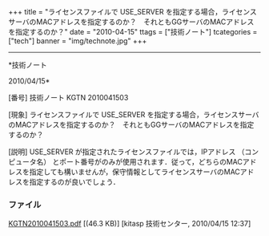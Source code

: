 ﻿+++
title = "ライセンスファイルで USE_SERVER を指定する場合，ライセンスサーバのMACアドレスを指定するのか？　それともGGサーバのMACアドレスを指定するのか？"
date = "2010-04-15"
ttags = ["技術ノート"]
tcategories = ["tech"]
banner = "img/technote.jpg"
+++

-----------------------------------------------------------------------------------------------------------------------------

*技術ノート

2010/04/15*


[番号]
技術ノート KGTN 2010041503

[現象]
ライセンスファイルで USE_SERVER
を指定する場合，ライセンスサーバのMACアドレスを指定するのか？　それともGGサーバのMACアドレスを指定するのか？

[説明]
USE_SERVER が指定されたライセンスファイルでは，IPアドレス
（コンピュータ名）
とポート番号がのみが使用されます．従って，どちらのMACアドレスを指定しても構いませんが，保守情報としてライセンスサーバのMACアドレスを指定するのが良いでしょう．


### ファイル

 
 


[KGTN2010041503.pdf](http://techreport.kitasp.net/attachments/download/139/KGTN2010041503.pdf)
 [(46.3 KB)] [kitasp 技術センター, 2010/04/15
12:37]


 


 

